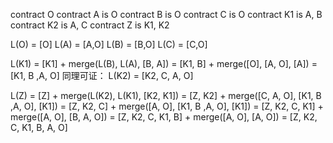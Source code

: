 
contract O
contract A is O
contract B is O
contract C is O
contract K1 is A, B
contract K2 is A, C
contract Z is K1, K2


L(O) = [O]
L(A) = [A,O]
L(B) = [B,O]
L(C) = [C,O]

L(K1) = [K1] + merge(L(B), L(A), [B, A])
      = [K1, B] + merge([O], [A, O], [A])
      = [K1, B ,A, O]
同理可证：
L(K2) = [K2, C, A, O]

L(Z) = [Z] + merge(L(K2), L(K1), [K2, K1])
     = [Z, K2] + merge([C, A, O], [K1, B ,A, O], [K1])
     = [Z, K2, C] + merge([A, O], [K1, B ,A, O], [K1])
     = [Z, K2, C, K1] + merge([A, O], [B, A, O])
     = [Z, K2, C, K1, B] + merge([A, O], [A, O])
     = [Z, K2, C, K1, B, A, O]